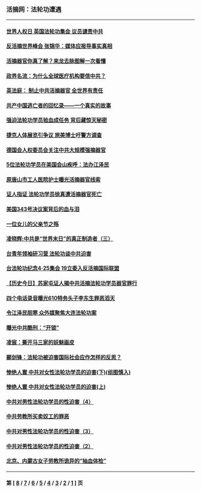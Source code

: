 ### 活摘网：法轮功遭遇
---
#### [世界人权日 英国法轮功集会 议员谴责中共](../../pages/nf5881/n13431763.md?05120430) 
#### [反活摘世界峰会 张锦华：媒体应报导事实真相](../../pages/nf5881/n13278502.md?05120430) 
#### [活摘器官你真了解？来龙去脉图解一次看懂](../../pages/nf5881/n13013820.md?05120430) 
#### [政界名流：为什么全球医疗机构要信中共？](../../pages/nf5881/n11945479.md?05120430) 
#### [英法庭： 制止中共活摘器官 全世界有责任](../../pages/nf5881/n11330691.md?05120430) 
#### [共产中国逃亡者的回忆录——一个真实的故事](../../pages/nf5881/n10918649.md?05120430) 
#### [强迫法轮功学员验血成任务 背后藏惊天秘密](../../pages/nf5881/n4252384.md?05120430) 
#### [捷克人体展览引争议 旅美博士吁警方调查](../../pages/nf5881/n9429187.md?05120430) 
#### [德国会人权委员会关注中共大规模强摘器官](../../pages/nf5881/n8418950.md?05120430) 
#### [5位法轮功学员在美国会山疾呼：法办江泽民](../../pages/nf5881/n8101519.md?05120430) 
#### [原唐山市工人医院护士曝光活摘器官线索](../../pages/nf5881/n8076384.md?05120430) 
#### [证人指证 法轮功学员徐真遭活摘器官死亡](../../pages/nf5881/n8042467.md?05120430) 
#### [美国343号决议案背后的血与泪](../../pages/nf5881/n8020684.md?05120430) 
#### [一位女儿的父亲节之殇](../../pages/nf5881/n8014122.md?05120430) 
#### [凌晓辉:中共是“世界末日”的真正制造者（三）](../../pages/nf5881/n4210333.md?05120430) 
#### [台青年领袖研习营 法轮功谈中共迫害](../../pages/nf5881/n4141857.md?05120430) 
#### [台法轮功纪念4‧25集会 19立委入反活摘国际联盟](../../pages/nf5881/n4141821.md?05120430) 
#### [【历史今日】苏家屯证人揭中共活摘法轮功学员器官罪行](../../pages/nf5881/n4135912.md?05120430) 
#### [四个电话录音曝光610特务头子李东生罪恶滔天](../../pages/nf5881/n4040060.md?05120430) 
#### [令江泽民胆寒 众外媒聚焦大连法轮功案](../../pages/nf5881/n3932671.md?05120430) 
#### [曝光中共酷刑：“开锁”](../../pages/nf5881/n3889373.md?05120430) 
#### [凌宸：撕开马三家的妖魅画皮](../../pages/nf5881/n3849369.md?05120430) 
#### [郦剑锋：法轮功被迫害国际社会应作怎样的反思？](../../pages/nf5881/n3824560.md?05120430) 
#### [惨绝人寰 中共对女性法轮功学员的迫害(下)(组图慎入)](../../pages/nf5881/n3816285.md?05120430) 
#### [惨绝人寰 中共对女性法轮功学员的迫害(上)](../../pages/nf5881/n3815374.md?05120430) 
#### [中共对男性法轮功学员的性迫害（4）](../../pages/nf5881/n3769144.md?05120430) 
#### [中共劳教所买卖奴工的罪恶](../../pages/nf5881/n3769378.md?05120430) 
#### [中共对男性法轮功学员的性迫害（3）](../../pages/nf5881/n3768231.md?05120430) 
#### [中共对男性法轮功学员的性迫害（2）](../../pages/nf5881/n3767211.md?05120430) 
#### [北京、内蒙古女子劳教所诡异的“抽血体检”](../../pages/nf5881/n3753158.md?05120430) 

---
#### 第 [ [8](./8.md?05120430) / [7](./7.md?05120430) / [6](./6.md?05120430) / [5](./5.md?05120430) / [4](./4.md?05120430) / [3](./3.md?05120430) / [2](./2.md?05120430) / [1](./1.md?05120430) ] 页
